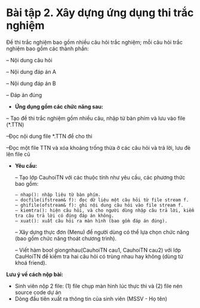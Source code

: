 # Bài tập 2. Xây dựng ứng dụng thi trắc nghiệm

Đề thi trắc nghiệm bao gồm nhiều câu hỏi trắc nghiệm; mỗi câu hỏi trắc nghiệm bao gồm các thành phần:

– Nội dung câu hỏi

– Nội dung đáp án A

– Nội dung đáp án B

– Đáp án đúng

-   **Ứng dụng gồm các chức năng sau:**

– Tạo đề thi trắc nghiệm gồm nhiều câu, nhập từ bàn phím và lưu vào file (\*.TTN)

–Đọc nội dung file \*.TTN để cho thi

–Đọc một file TTN và xóa khoảng trống thừa ở các câu hỏi và trả lời, lưu đè lên file cũ

-   **Yêu cầu:**

    – Tạo lớp CauhoiTN với các thuộc tính như yêu cầu, các phương thức bao gồm:

        – nhap(): nhập liệu từ bàn phím.
        – docfile(ifstream& f): đọc dữ liệu một câu hỏi từ file stream f.
        – ghifile(ofstream& f): ghi nội dung câu hỏi vào file stream f.
        – kiemtra(): hiện câu hỏi, và cho người dùng nhập câu trả lời, kiểm tra câu trả lời có đúng đáp án không.
        – xuat(): xuất câu hỏi ra màn hình (bao gồm đáp án đúng).

    – Xây dựng thực đơn (Menu) để người dùng có thể lựa chọn chức năng (bao gồm chức năng thoát chương trình).

    – Viết hàm bool giongnhau(CauhoiTN cau1, CauhoiTN cau2) với lớp CauHoiTN để kiểm tra hai câu hỏi có trùng nhau hay không (dùng từ khoá friend).

**Lưu ý về cách nộp bài:**

-   Sinh viên nộp 2 file: (1) file chụp màn hình lúc thực thi và (2) file nén source code dự án
-   Dòng đầu tiên xuất ra thông tin của sinh viên (MSSV - Họ tên)
